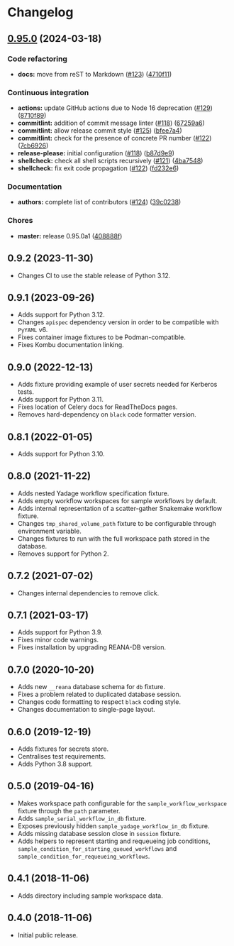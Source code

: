 # Changelog

## [0.95.0](https://github.com/reanahub/pytest-reana/compare/0.9.2...0.95.0) (2024-03-18)


### Code refactoring

* **docs:** move from reST to Markdown ([#123](https://github.com/reanahub/pytest-reana/issues/123)) ([4710f11](https://github.com/reanahub/pytest-reana/commit/4710f1195557c5e1ae1a993084f26010e035f822))


### Continuous integration

* **actions:** update GitHub actions due to Node 16 deprecation ([#129](https://github.com/reanahub/pytest-reana/issues/129)) ([8710f89](https://github.com/reanahub/pytest-reana/commit/8710f8923d00096205d228a8d71b86f161e66141))
* **commitlint:** addition of commit message linter ([#118](https://github.com/reanahub/pytest-reana/issues/118)) ([67259a6](https://github.com/reanahub/pytest-reana/commit/67259a6c33413c84b53528413b88556b9cd2fb5d))
* **commitlint:** allow release commit style ([#125](https://github.com/reanahub/pytest-reana/issues/125)) ([bfee7a4](https://github.com/reanahub/pytest-reana/commit/bfee7a43c22771a8c3a39df81307029d1c6975f1))
* **commitlint:** check for the presence of concrete PR number ([#122](https://github.com/reanahub/pytest-reana/issues/122)) ([7cb6926](https://github.com/reanahub/pytest-reana/commit/7cb69260b2b4bfbcdf1de02b64fbc180db67fb81))
* **release-please:** initial configuration ([#118](https://github.com/reanahub/pytest-reana/issues/118)) ([b87d9e9](https://github.com/reanahub/pytest-reana/commit/b87d9e973a35ae00bc76422fc39f444dea36a8ae))
* **shellcheck:** check all shell scripts recursively ([#121](https://github.com/reanahub/pytest-reana/issues/121)) ([4ba7548](https://github.com/reanahub/pytest-reana/commit/4ba754893b5b20981413c812464e8171d6eebe29))
* **shellcheck:** fix exit code propagation ([#122](https://github.com/reanahub/pytest-reana/issues/122)) ([fd232e6](https://github.com/reanahub/pytest-reana/commit/fd232e6f1da0cd714755629376b8f0947597a387))


### Documentation

* **authors:** complete list of contributors ([#124](https://github.com/reanahub/pytest-reana/issues/124)) ([39c0238](https://github.com/reanahub/pytest-reana/commit/39c0238b453c570e7d451669a53c63c7cf351650))


### Chores

* **master:** release 0.95.0a1 ([408888f](https://github.com/reanahub/pytest-reana/commit/408888f301e9f2514c284f79ab3e342be93ec2db))

## 0.9.2 (2023-11-30)

- Changes CI to use the stable release of Python 3.12.

## 0.9.1 (2023-09-26)

- Adds support for Python 3.12.
- Changes `apispec` dependency version in order to be compatible with `PyYAML` v6.
- Fixes container image fixtures to be Podman-compatible.
- Fixes Kombu documentation linking.

## 0.9.0 (2022-12-13)

- Adds fixture providing example of user secrets needed for Kerberos tests.
- Adds support for Python 3.11.
- Fixes location of Celery docs for ReadTheDocs pages.
- Removes hard-dependency on `black` code formatter version.

## 0.8.1 (2022-01-05)

- Adds support for Python 3.10.

## 0.8.0 (2021-11-22)

- Adds nested Yadage workflow specification fixture.
- Adds empty workflow workspaces for sample workflows by default.
- Adds internal representation of a scatter-gather Snakemake workflow fixture.
- Changes `tmp_shared_volume_path` fixture to be configurable through environment variable.
- Changes fixtures to run with the full workspace path stored in the database.
- Removes support for Python 2.

## 0.7.2 (2021-07-02)

- Changes internal dependencies to remove click.

## 0.7.1 (2021-03-17)

- Adds support for Python 3.9.
- Fixes minor code warnings.
- Fixes installation by upgrading REANA-DB version.

## 0.7.0 (2020-10-20)

- Adds new `__reana` database schema for `db` fixture.
- Fixes a problem related to duplicated database session.
- Changes code formatting to respect `black` coding style.
- Changes documentation to single-page layout.

## 0.6.0 (2019-12-19)

- Adds fixtures for secrets store.
- Centralises test requirements.
- Adds Python 3.8 support.

## 0.5.0 (2019-04-16)

- Makes workspace path configurable for the `sample_workflow_workspace`
  fixture through the `path` parameter.
- Adds `sample_serial_workflow_in_db` fixture.
- Exposes previously hidden `sample_yadage_workflow_in_db` fixture.
- Adds missing database session close in `session` fixture.
- Adds helpers to represent starting and requeueing job conditions,
  `sample_condition_for_starting_queued_workflows` and
  `sample_condition_for_requeueing_workflows`.

## 0.4.1 (2018-11-06)

- Adds directory including sample workspace data.

## 0.4.0 (2018-11-06)

- Initial public release.
